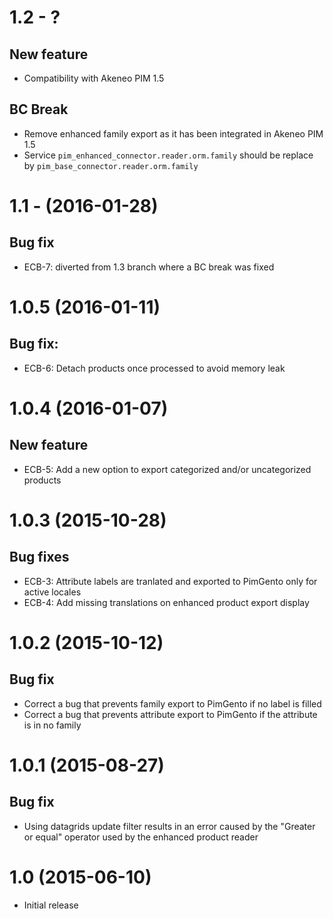 # 1.2 - ?
## New feature
- Compatibility with Akeneo PIM 1.5

## BC Break
- Remove enhanced family export as it has been integrated in Akeneo PIM 1.5
- Service `pim_enhanced_connector.reader.orm.family` should be replace by `pim_base_connector.reader.orm.family`

# 1.1 - (2016-01-28)
## Bug fix
- ECB-7: diverted from 1.3 branch where a BC break was fixed


# 1.0.5 (2016-01-11)
## Bug fix:
- ECB-6: Detach products once processed to avoid memory leak


# 1.0.4 (2016-01-07)
## New feature
- ECB-5: Add a new option to export categorized and/or uncategorized products


# 1.0.3 (2015-10-28)
## Bug fixes
- ECB-3: Attribute labels are tranlated and exported to PimGento only for active locales
- ECB-4: Add missing translations on enhanced product export display


# 1.0.2 (2015-10-12)
## Bug fix
- Correct a bug that prevents family export to PimGento if no label is filled
- Correct a bug that prevents attribute export to PimGento if the attribute is in no family


# 1.0.1 (2015-08-27)
## Bug fix
- Using datagrids update filter results in an error caused by the "Greater or equal" operator used by the enhanced product reader


# 1.0 (2015-06-10)
- Initial release
